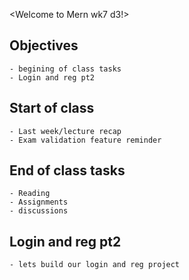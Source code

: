<Welcome to Mern wk7 d3!>

## Objectives
    - begining of class tasks
    - Login and reg pt2

## Start of class
    - Last week/lecture recap
    - Exam validation feature reminder

## End of class tasks
    - Reading
    - Assignments
    - discussions

## Login and reg pt2
    - lets build our login and reg project